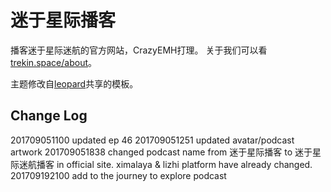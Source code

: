 # 迷于星际播客

播客迷于星际迷航的官方网站，CrazyEMH打理。
关于我们可以看 [trekin.space/about](http://trekin.space/about)。

主题修改自[leopard](http://baixin.io)共享的模板。

## Change Log
201709051100 updated ep 46
201709051251 updated avatar/podcast artwork
201709051838 changed podcast name from 迷于星际播客 to 迷于星际迷航播客 in official site. ximalaya & lizhi platform have already changed.
201709192100 add to the journey to explore podcast
